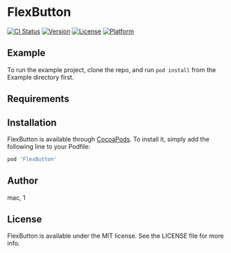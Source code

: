 # FlexButton

[![CI Status](https://img.shields.io/travis/mac/FlexButton.svg?style=flat)](https://travis-ci.org/mac/FlexButton)
[![Version](https://img.shields.io/cocoapods/v/FlexButton.svg?style=flat)](https://cocoapods.org/pods/FlexButton)
[![License](https://img.shields.io/cocoapods/l/FlexButton.svg?style=flat)](https://cocoapods.org/pods/FlexButton)
[![Platform](https://img.shields.io/cocoapods/p/FlexButton.svg?style=flat)](https://cocoapods.org/pods/FlexButton)

## Example

To run the example project, clone the repo, and run `pod install` from the Example directory first.

## Requirements

## Installation

FlexButton is available through [CocoaPods](https://cocoapods.org). To install
it, simply add the following line to your Podfile:

```ruby
pod 'FlexButton'
```

## Author

mac, 1

## License

FlexButton is available under the MIT license. See the LICENSE file for more info.
